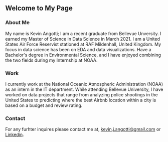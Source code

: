 ## Welcome to My Page

### About Me

My name is Kevin Angotti; I am a recent graduate from Bellevue Unversity. I earned my Master of Science in Data Science in March 2021. I am a United States Air Force Reservist stationed at RAF Mildenhall, United Kingdom. My focus in data science has been on EDA and data visualizations. Have a Bachelor's degree in Environmental Science, and I have enjoyed combining the two fields during my Internship at NOAA.   

### Work

I currently work at the National Oceanic Atmospheric Administration (NOAA) as an intern in the IT department. 
While attending Bellevue University, I have worked on data projects that range from analyzing police shootings in the United States to predicting where the best Airbnb location within a city is based on a budget and review rating.

### Contact

For any furhter inquires please contact me at, kevin.j.angotti@gmail.com or [Linkedin](https://www.linkedin.com/in/kevin-angotti-b71b3675/).
























